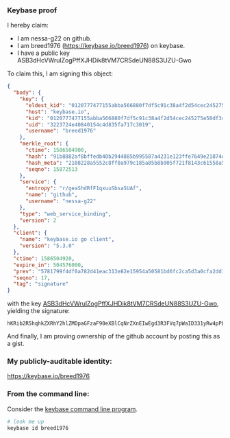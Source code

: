 ### Keybase proof

I hereby claim:

  * I am nessa-g22 on github.
  * I am breed1976 (https://keybase.io/breed1976) on keybase.
  * I have a public key ASB3dHcVWrulZogPffXJHDik8tVM7CRSdeUN88S3UZU-Gwo

To claim this, I am signing this object:

```json
{
  "body": {
    "key": {
      "eldest_kid": "0120777477155abba566880f7df5c91c38a4f2d54cec245275e50df3c4b751953e1b0a",
      "host": "keybase.io",
      "kid": "0120777477155abba566880f7df5c91c38a4f2d54cec245275e50df3c4b751953e1b0a",
      "uid": "3223724e40840154c4d835fa717c3019",
      "username": "breed1976"
    },
    "merkle_root": {
      "ctime": 1586504900,
      "hash": "91b8882af8bffedb40b2944885b995587a4231e123ffe7649e21874eda835afe91ddfc809237b3a8ae6826eb2bbc1964110fc33303e3c11c0515ae4b2703d16a",
      "hash_meta": "2108228a5552c8ff0a979c185a85b8b905f721f8143c61558a5659b972992d5c",
      "seqno": 15872513
    },
    "service": {
      "entropy": "r/geaShdRfF1qxuuSbsaSUAf",
      "name": "github",
      "username": "nessa-g22"
    },
    "type": "web_service_binding",
    "version": 2
  },
  "client": {
    "name": "keybase.io go client",
    "version": "5.3.0"
  },
  "ctime": 1586504920,
  "expire_in": 504576000,
  "prev": "5781799f4df0a782d41eac313e82e15954a50581bd6fc2ca5d3a0cfa2dd157fb",
  "seqno": 17,
  "tag": "signature"
}
```

with the key [ASB3dHcVWrulZogPffXJHDik8tVM7CRSdeUN88S3UZU-Gwo](https://keybase.io/breed1976), yielding the signature:

```
hKRib2R5hqhkZXRhY2hlZMOpaGFzaF90eXBlCqNrZXnEIwEgd3R3FVq7pWaID331yRw4pPLVTOwkUnXlDfPEt1GVPhsKp3BheWxvYWTESpcCEcQgV4F5n03wp4LUHqwxPoLhWVSlBYG9b8LKXToM+i3RV/vEIESdE5pE1jm+veBFi1WOR++Mo4c5ekU8CRnd8LDGVqlpAgHCo3NpZ8RA4SVoHhQHS83p0B/hGrpsx9zTvkeL46TU/H6/wg6x6TpjSr+HyGuB7c0SU8dMX8uNuC9rUrVTHi5X1w/zpSkMAqhzaWdfdHlwZSCkaGFzaIKkdHlwZQildmFsdWXEIIq81IsbTbbXbO7EetQqx3CxHibJDzWXT19dOh0howgzo3RhZ80CAqd2ZXJzaW9uAQ==

```

And finally, I am proving ownership of the github account by posting this as a gist.

### My publicly-auditable identity:

https://keybase.io/breed1976

### From the command line:

Consider the [keybase command line program](https://keybase.io/download).

```bash
# look me up
keybase id breed1976
```
